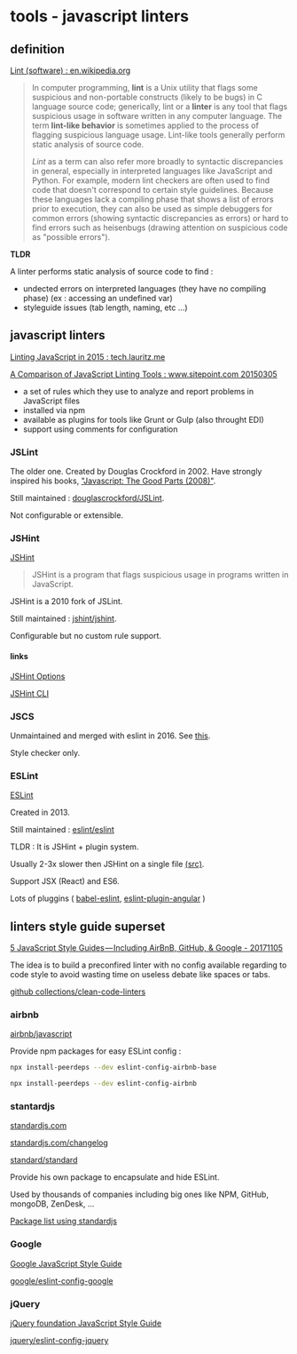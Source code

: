 
# tools - javascript linters

## definition

[Lint (software) : en.wikipedia.org](https://en.wikipedia.org/wiki/Lint_(software))

> In computer programming, **lint** is a Unix utility that flags some suspicious and non-portable constructs (likely to be bugs) in C language source code; generically, lint or a **linter** is any tool that flags suspicious usage in software written in any computer language. The term **lint-like behavior** is sometimes applied to the process of flagging suspicious language usage. Lint-like tools generally perform static analysis of source code.
> 
> *Lint* as a term can also refer more broadly to syntactic discrepancies in general, especially in interpreted languages like JavaScript and Python. For example, modern lint checkers are often used to find code that doesn't correspond to certain style guidelines. Because these languages lack a compiling phase that shows a list of errors prior to execution, they can also be used as simple debuggers for common errors (showing syntactic discrepancies as errors) or hard to find errors such as heisenbugs (drawing attention on suspicious code as "possible errors").

**TLDR**

A linter performs static analysis of source code to find :

- undected errors on interpreted languages (they have no compiling phase) (ex : accessing an undefined var)
- styleguide issues (tab length, naming, etc ...)

## javascript linters

[Linting JavaScript in 2015 : tech.lauritz.me](http://tech.lauritz.me/linting-javascript-in-2015/)

[A Comparison of JavaScript Linting Tools : www.sitepoint.com 20150305](https://www.sitepoint.com/comparison-javascript-linting-tools/)

- a set of rules which they use to analyze and report problems in JavaScript files
- installed via npm
- available as plugins for tools like Grunt or Gulp (also throught EDI)
- support using comments for configuration

### JSLint

The older one. Created by Douglas Crockford in 2002. Have strongly inspired his books, ["Javascript: The Good Parts (2008)"](https://www.amazon.fr/Javascript-Good-Parts-D-Crockford/dp/0596517742).

Still maintained : [douglascrockford/JSLint](https://github.com/douglascrockford/JSLint).

Not configurable or extensible.

### JSHint

[JSHint](http://jshint.com)

> JSHint is a program that flags suspicious usage in programs written in JavaScript.

JSHint is a 2010 fork of JSLint.

Still maintained : [jshint/jshint](https://github.com/jshint/jshint/).

Configurable but no custom rule support.

#### links

[JSHint Options](http://jshint.com/docs/options/)

[JSHint CLI](http://jshint.com/docs/cli/)

### JSCS

Unmaintained and merged with eslint in 2016. See [this](https://medium.com/@markelog/jscs-end-of-the-line-bc9bf0b3fdb2).

Style checker only.

### ESLint

[ESLint](http://eslint.org/)

Created in 2013.

Still maintained : [eslint/eslint](https://github.com/eslint/eslint)

TLDR : It is JSHint + plugin system.

Usually 2-3x slower then JSHint on a single file [(src)](https://github.com/eslint/eslint#how-does-eslint-performance-compare-to-jshint).

Support JSX (React) and ES6.

Lots of pluggins ( [babel-eslint](https://github.com/babel/babel-eslint), [eslint-plugin-angular](https://github.com/Gillespie59/eslint-plugin-angular) )

## linters style guide superset

[5 JavaScript Style Guides — Including AirBnB, GitHub, & Google - 20171105](https://codeburst.io/5-javascript-style-guides-including-airbnb-github-google-88cbc6b2b7aa)

The idea is to build a preconfired linter with no config available regarding to code style to avoid wasting time on useless debate like spaces or tabs.

[github collections/clean-code-linters](https://github.com/collections/clean-code-linters)

### airbnb

[airbnb/javascript](https://github.com/airbnb/javascript)

Provide npm packages for easy ESLint config :

```bash
npx install-peerdeps --dev eslint-config-airbnb-base
```

```bash
npx install-peerdeps --dev eslint-config-airbnb
```

### stantardjs

[standardjs.com](https://standardjs.com/)

[standardjs.com/changelog](https://standardjs.com/changelog.html)

[standard/standard](https://github.com/standard/standard)

Provide his own package to encapsulate and hide ESLint.

Used by thousands of companies including big ones like NPM, GitHub, mongoDB, ZenDesk, ...

[Package list using standardjs](https://raw.githubusercontent.com/standard/standard-packages/master/all.json)

### Google

[Google JavaScript Style Guide](https://google.github.io/styleguide/jsguide.html)

[google/eslint-config-google](https://github.com/google/eslint-config-google)

### jQuery

[jQuery foundation JavaScript Style Guide](https://contribute.jquery.org/style-guide/js/)

[jquery/eslint-config-jquery](https://github.com/jquery/eslint-config-jquery)
